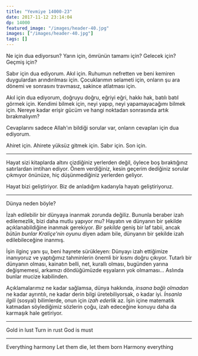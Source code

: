 ```yaml
---
title: "Yevmiye 14000-23"
date: 2017-11-12 23:14:04
dp: 14000
featured_image: "/images/header-40.jpg"
images: ["/images/header-40.jpg"]
tags: []
---
```


Ne için dua ediyorsun? Yarın için, ömrünün tamamı için? Gelecek için? Geçmiş için?

Sabır için dua ediyorum. Akıl için. Ruhumun nefretten ve beni kemiren
duygulardan arındırılması için. Çocuklarımın selameti için, onların şu ara
dönemi ve sonrasını travmasız, sakince atlatması için.

Akıl için dua ediyorum, doğruyu doğru, eğriyi eğri, hakkı hak, batılı batıl
görmek için. Kendimi bilmek için, neyi yapıp, neyi yapamayacağımı bilmek için.
Nereye kadar erişir gücüm ve hangi noktadan sonrasında artık bırakmalıyım?

Cevaplarını sadece Allah'ın bildiği sorular var, onların cevapları için dua
ediyorum.

Ahiret için. Ahirete yüksüz gitmek için. Sabır için. Son için.

--------

Hayat sizi kitaplarda altını çizdiğiniz yerlerden değil, öylece boş bıraktığınız
satırlardan imtihan ediyor. Önem verdiğiniz, kesin geçerim dediğiniz sorular
çıkmıyor önünüze, hiç düşünmediğiniz yerlerden geliyor.

Hayat bizi geliştiriyor. Biz de anladığım kadarıyla hayatı geliştiriyoruz. 


------------

Dünya neden böyle?

İzah edilebilir bir dünyaya inanmak zorunda değiliz. Bununla beraber izah
edilemezlik, bizi daha mutlu yapıyor mu? Hayatın ve dünyanın bir şekilde
açıklanabildiğine inanmak gerekiyor. *Bir şekilde* geniş bir laf tabii, ancak
*bütün bunlar Kraliçe'nin oyunu* diyen adam bile, dünyanın bir şekilde izah
edilebileceğine inanmış.

İşin ilginç yanı şu, beni hayrete sürükleyen: Dünyayı izah ettiğimize inanıyoruz
ve yaptığımız tahminlerin önemli bir kısmı doğru çıkıyor. Tutarlı bir dünyanın
olması, kainatın belli, net, kurallı olması, bugünden yarına değişmemesi,
arkamızı döndüğümüzde eşyaların yok olmaması... Aslında bunlar mucize kabilinden.

Açıklamalarımız ne kadar sağlamsa, dünya hakkında, *insana bağlı olmadan* ne
kadar ayrıntılı, ne kadar derin bilgi üretebiliyorsak, o kadar iyi. *İnsanla
ilgili* (sosyal) bilimlerde, onun için *izah ederlik* az. İşin içine matematik
katmadan söylediğimiz sözlerin çoğu, izah edeceğine konuyu daha da karmaşık hale
getiriyor.

-----------------

   Gold in lust
   Turn in rust
   God is must

----------

   Everything harmony
   Let them die, let them born
   Harmony everything




